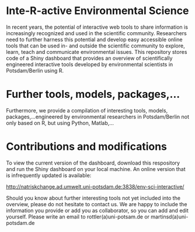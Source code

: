 # Inte-R-active Environmental Science

In recent years, the potential of interactive web tools to share information is increasingly recognized and used in the scientific community. Researchers need to further harness this potential and develop easy accessible online tools that can be used in- and outside the scientific community to explore, learn, teach and communicate environmental issues. This repository stores code of a Shiny dashboard that provides an overview of scientifically engineered interactive tools developed by environmental scientists in Potsdam/Berlin using R. 

# Further tools, models, packages,...

Furthermore, we provide a compilation of interesting tools, models, packages,...engineered by environmental researchers in Potsdam/Berlin not only based on R, but using Python, Matlab,...

# Contributions and modifications

To view the current version of the dashboard, download this respository and run the Shiny dashboard on your local machine. An online version that is infrequently updated is available:

http://natriskchange.ad.umwelt.uni-potsdam.de:3838/env-sci-interactive/

Should you know about further interesting tools not yet included into the overview, please do not hesitate to contact us. We are happy to include the information you provide or add you as collaborator, so you can add and edit yourself. Please write an email to rottler(a)uni-potsam.de or martinsd(a)uni-potsdam.de 

 
